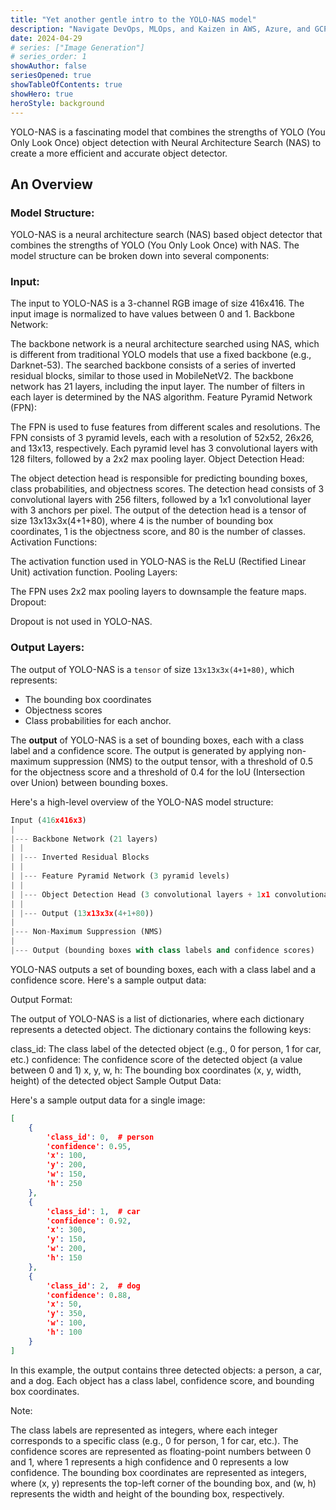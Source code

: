 ```yaml
---
title: "Yet another gentle intro to the YOLO-NAS model"
description: "Navigate DevOps, MLOps, and Kaizen in AWS, Azure, and GCP"
date: 2024-04-29
# series: ["Image Generation"]
# series_order: 1
showAuthor: false
seriesOpened: true
showTableOfContents: true
showHero: true
heroStyle: background
---
```


YOLO-NAS is a fascinating model that combines the strengths of YOLO (You Only Look Once) object detection with Neural Architecture Search (NAS) to create a more efficient and accurate object detector.

## An Overview

### Model Structure:

YOLO-NAS is a neural architecture search (NAS) based object detector that combines the strengths of YOLO (You Only Look Once) with NAS. The model structure can be broken down into several components:

### Input:

The input to YOLO-NAS is a 3-channel RGB image of size 416x416.
The input image is normalized to have values between 0 and 1.
Backbone Network:

The backbone network is a neural architecture searched using NAS, which is different from traditional YOLO models that use a fixed backbone (e.g., Darknet-53).
The searched backbone consists of a series of inverted residual blocks, similar to those used in MobileNetV2.
The backbone network has 21 layers, including the input layer.
The number of filters in each layer is determined by the NAS algorithm.
Feature Pyramid Network (FPN):

The FPN is used to fuse features from different scales and resolutions.
The FPN consists of 3 pyramid levels, each with a resolution of 52x52, 26x26, and 13x13, respectively.
Each pyramid level has 3 convolutional layers with 128 filters, followed by a 2x2 max pooling layer.
Object Detection Head:

The object detection head is responsible for predicting bounding boxes, class probabilities, and objectness scores.
The detection head consists of 3 convolutional layers with 256 filters, followed by a 1x1 convolutional layer with 3 anchors per pixel.
The output of the detection head is a tensor of size 13x13x3x(4+1+80), where 4 is the number of bounding box coordinates, 1 is the objectness score, and 80 is the number of classes.
Activation Functions:

The activation function used in YOLO-NAS is the ReLU (Rectified Linear Unit) activation function.
Pooling Layers:

The FPN uses 2x2 max pooling layers to downsample the feature maps.
Dropout:

Dropout is not used in YOLO-NAS.

### Output Layers:

The output of YOLO-NAS is a `tensor` of size `13x13x3x(4+1+80)`, which represents:

- The bounding box coordinates
- Objectness scores
- Class probabilities for each anchor.

The **output** of YOLO-NAS is a set of bounding boxes, each with a class label and a confidence score.
The output is generated by applying non-maximum suppression (NMS) to the output tensor, with a threshold of 0.5 for the objectness score and a threshold of 0.4 for the IoU (Intersection over Union) between bounding boxes.

Here's a high-level overview of the YOLO-NAS model structure:

```python
Input (416x416x3)
|
|--- Backbone Network (21 layers)
| |
| |--- Inverted Residual Blocks
| |
| |--- Feature Pyramid Network (3 pyramid levels)
| |
| |--- Object Detection Head (3 convolutional layers + 1x1 convolutional layer)
| |
| |--- Output (13x13x3x(4+1+80))
|
|--- Non-Maximum Suppression (NMS)
|
|--- Output (bounding boxes with class labels and confidence scores)
```

YOLO-NAS outputs a set of bounding boxes, each with a class label and a confidence score. Here's a sample output data:

Output Format:

The output of YOLO-NAS is a list of dictionaries, where each dictionary represents a detected object. The dictionary contains the following keys:

class_id: The class label of the detected object (e.g., 0 for person, 1 for car, etc.)
confidence: The confidence score of the detected object (a value between 0 and 1)
x, y, w, h: The bounding box coordinates (x, y, width, height) of the detected object
Sample Output Data:

Here's a sample output data for a single image:

```json
[
    {
        'class_id': 0,  # person
        'confidence': 0.95,
        'x': 100,
        'y': 200,
        'w': 150,
        'h': 250
    },
    {
        'class_id': 1,  # car
        'confidence': 0.92,
        'x': 300,
        'y': 150,
        'w': 200,
        'h': 150
    },
    {
        'class_id': 2,  # dog
        'confidence': 0.88,
        'x': 50,
        'y': 350,
        'w': 100,
        'h': 100
    }
]
```

In this example, the output contains three detected objects: a person, a car, and a dog. Each object has a class label, confidence score, and bounding box coordinates.

Note:

The class labels are represented as integers, where each integer corresponds to a specific class (e.g., 0 for person, 1 for car, etc.).
The confidence scores are represented as floating-point numbers between 0 and 1, where 1 represents a high confidence and 0 represents a low confidence.
The bounding box coordinates are represented as integers, where (x, y) represents the top-left corner of the bounding box, and (w, h) represents the width and height of the bounding box, respectively.
